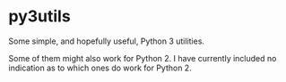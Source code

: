 py3utils
========

Some simple, and hopefully useful, Python 3 utilities.

Some of them might also work for Python 2. I have currently included no 
indication as to which ones do work for Python 2.

